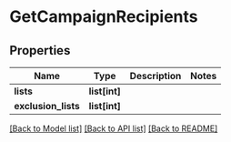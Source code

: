# GetCampaignRecipients

## Properties
Name | Type | Description | Notes
------------ | ------------- | ------------- | -------------
**lists** | **list[int]** |  | 
**exclusion_lists** | **list[int]** |  | 

[[Back to Model list]](../README.md#documentation-for-models) [[Back to API list]](../README.md#documentation-for-api-endpoints) [[Back to README]](../README.md)



